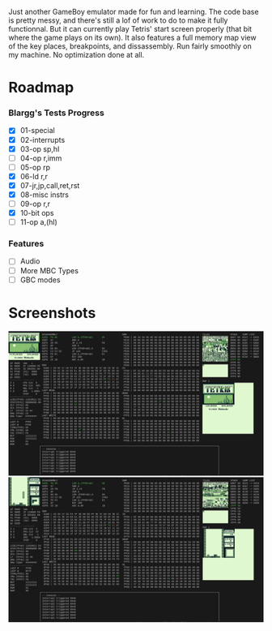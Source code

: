 Just another GameBoy emulator made for fun and learning. The code base is pretty messy, and there's still a lof of work to do to make it fully functionnal. But it can currently play Tetris' start screen properly (that bit where the game plays on its own). It also features a full memory map view of the key places, breakpoints, and dissassembly.
Run fairly smoothly on my machine. No optimization done at all. 

# Roadmap
### Blargg's Tests Progress
 - [X] 01-special
 - [X] 02-interrupts
 - [X] 03-op sp,hl
 - [ ] 04-op r,imm
 - [ ] 05-op rp
 - [X] 06-ld r,r
 - [X] 07-jr,jp,call,ret,rst
 - [X] 08-misc instrs
 - [ ] 09-op r,r
 - [X] 10-bit ops
 - [ ] 11-op a,(hl)

### Features
- [ ] Audio
- [ ] More MBC Types
- [ ] GBC modes

# Screenshots
![1](https://github.com/Sl3dge78/gb_emu/blob/main/screenshots/1.png?raw=true)  
![1](https://github.com/Sl3dge78/gb_emu/blob/main/screenshots/2.png?raw=true)  
